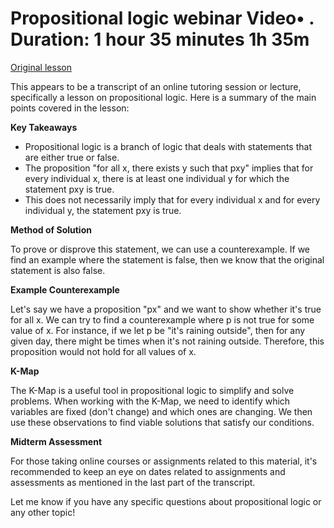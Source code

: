 # Propositional logic webinar Video• . Duration: 1 hour 35 minutes 1h 35m

[Original lesson](https://www.coursera.org/learn/uol-discrete-mathematics/lecture/IfyCh/propositional-logic-webinar)

This appears to be a transcript of an online tutoring session or lecture, specifically a lesson on propositional logic. Here is a summary of the main points covered in the lesson:

**Key Takeaways**

* Propositional logic is a branch of logic that deals with statements that are either true or false.
* The proposition "for all x, there exists y such that pxy" implies that for every individual x, there is at least one individual y for which the statement pxy is true.
* This does not necessarily imply that for every individual x and for every individual y, the statement pxy is true.

**Method of Solution**

To prove or disprove this statement, we can use a counterexample. If we find an example where the statement is false, then we know that the original statement is also false.

**Example Counterexample**

Let's say we have a proposition "px" and we want to show whether it's true for all x. We can try to find a counterexample where p is not true for some value of x. For instance, if we let p be "it's raining outside", then for any given day, there might be times when it's not raining outside. Therefore, this proposition would not hold for all values of x.

**K-Map**

The K-Map is a useful tool in propositional logic to simplify and solve problems. When working with the K-Map, we need to identify which variables are fixed (don't change) and which ones are changing. We then use these observations to find viable solutions that satisfy our conditions.

**Midterm Assessment**

For those taking online courses or assignments related to this material, it's recommended to keep an eye on dates related to assignments and assessments as mentioned in the last part of the transcript.

Let me know if you have any specific questions about propositional logic or any other topic!

